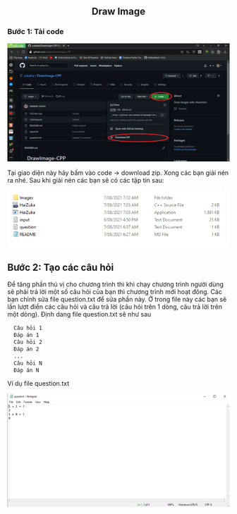 ## <p align="center"> Draw Image </p>

### Bước 1: Tải code
<p align="center"> <img src="images/1.png" alt="blog" /> </p>
Tại giao diện này hãy bấm vào code -> download zip.
Xong các bạn giải nén ra nhé. Sau khi giải nén các bạn sẽ có các tập tin sau:
<p align="center"> <img src="images/2.png" alt="blog" /> </p>

## Bước 2: Tạo các câu hỏi
Để tăng phần thú vị cho chương trình thì khi chạy chương trình người dùng sẽ phải trả lời một số câu hỏi của bạn thì chương trình mới hoạt đông.
Các bạn chỉnh sửa file question.txt để sửa phần này.
Ở trong file này các bạn sẽ lần lượt điền các câu hỏi và câu trả lời (câu hỏi trên 1 dòng, câu trả lời trên một dòng).
Định dang file question.txt sẽ như sau

```
  Câu hỏi 1
  Đáp án 1
  Câu hỏi 2
  Đáp án 2
  ...
  Câu hỏi N
  Đáp án N
```
Ví dụ file question.txt
<p align="center"> <img src="images/3.png" alt="blog" /> </p>
